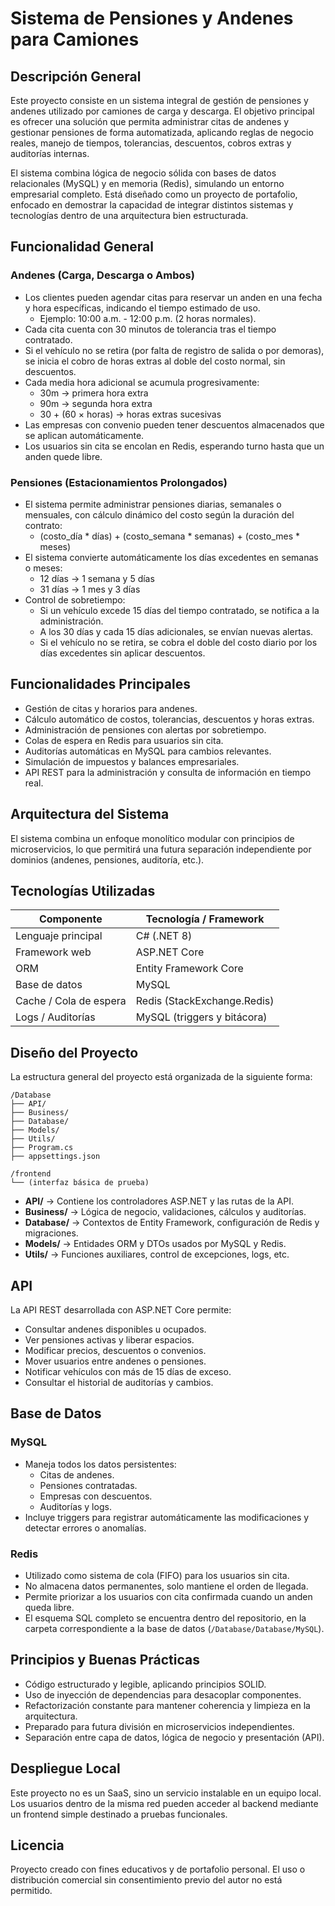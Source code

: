 ﻿# Sistema de Pensiones y Andenes para Camiones

## Descripción General

Este proyecto consiste en un sistema integral de gestión de pensiones y andenes utilizado por camiones de carga y descarga.
El objetivo principal es ofrecer una solución que permita administrar citas de andenes y gestionar pensiones de forma automatizada, aplicando reglas de negocio reales, manejo de tiempos, tolerancias, descuentos, cobros extras y auditorías internas.

El sistema combina lógica de negocio sólida con bases de datos relacionales (MySQL) y en memoria (Redis), simulando un entorno empresarial completo.
Está diseñado como un proyecto de portafolio, enfocado en demostrar la capacidad de integrar distintos sistemas y tecnologías dentro de una arquitectura bien estructurada.

## Funcionalidad General

### Andenes (Carga, Descarga o Ambos)
- Los clientes pueden agendar citas para reservar un anden en una fecha y hora específicas, indicando el tiempo estimado de uso.
  - Ejemplo: 10:00 a.m. - 12:00 p.m. (2 horas normales).
- Cada cita cuenta con 30 minutos de tolerancia tras el tiempo contratado.
- Si el vehículo no se retira (por falta de registro de salida o por demoras), se inicia el cobro de horas extras al doble del costo normal, sin descuentos.
- Cada media hora adicional se acumula progresivamente:
  - 30m → primera hora extra
  - 90m → segunda hora extra
  - 30 + (60 × horas) → horas extras sucesivas
- Las empresas con convenio pueden tener descuentos almacenados que se aplican automáticamente.
- Los usuarios sin cita se encolan en Redis, esperando turno hasta que un anden quede libre.

### Pensiones (Estacionamientos Prolongados)
- El sistema permite administrar pensiones diarias, semanales o mensuales, con cálculo dinámico del costo según la duración del contrato:
  - (costo_día * días) + (costo_semana * semanas) + (costo_mes * meses)
- El sistema convierte automáticamente los días excedentes en semanas o meses:
  - 12 días → 1 semana y 5 días
  - 31 días → 1 mes y 3 días
- Control de sobretiempo:
  - Si un vehículo excede 15 días del tiempo contratado, se notifica a la administración.
  - A los 30 días y cada 15 días adicionales, se envían nuevas alertas.
  - Si el vehículo no se retira, se cobra el doble del costo diario por los días excedentes sin aplicar descuentos.

## Funcionalidades Principales
- Gestión de citas y horarios para andenes.
- Cálculo automático de costos, tolerancias, descuentos y horas extras.
- Administración de pensiones con alertas por sobretiempo.
- Colas de espera en Redis para usuarios sin cita.
- Auditorías automáticas en MySQL para cambios relevantes.
- Simulación de impuestos y balances empresariales.
- API REST para la administración y consulta de información en tiempo real.

## Arquitectura del Sistema

El sistema combina un enfoque monolítico modular con principios de microservicios, lo que permitirá una futura separación independiente por dominios (andenes, pensiones, auditoría, etc.).

## Tecnologías Utilizadas
| Componente           | Tecnología / Framework         |
|----------------------|-------------------------------|
| Lenguaje principal   | C# (.NET 8)                   |
| Framework web        | ASP.NET Core                  |
| ORM                  | Entity Framework Core         |
| Base de datos        | MySQL                         |
| Cache / Cola de espera | Redis (StackExchange.Redis) |
| Logs / Auditorías    | MySQL (triggers y bitácora)   |

## Diseño del Proyecto

La estructura general del proyecto está organizada de la siguiente forma:

<!--Modificar-->
```
/Database
├── API/
├── Business/
├── Database/
├── Models/
├── Utils/
├── Program.cs
├── appsettings.json
```

```
/frontend
└── (interfaz básica de prueba)
```
<!--Modificar-->
- **API/** → Contiene los controladores ASP.NET y las rutas de la API.
- **Business/** → Lógica de negocio, validaciones, cálculos y auditorías.
- **Database/** → Contextos de Entity Framework, configuración de Redis y migraciones.
- **Models/** → Entidades ORM y DTOs usados por MySQL y Redis.
- **Utils/** → Funciones auxiliares, control de excepciones, logs, etc.

## API

La API REST desarrollada con ASP.NET Core permite:
- Consultar andenes disponibles u ocupados.
- Ver pensiones activas y liberar espacios.
- Modificar precios, descuentos o convenios.
- Mover usuarios entre andenes o pensiones.
- Notificar vehículos con más de 15 días de exceso.
- Consultar el historial de auditorías y cambios.

## Base de Datos

### MySQL
- Maneja todos los datos persistentes:
  - Citas de andenes.
  - Pensiones contratadas.
  - Empresas con descuentos.
  - Auditorías y logs.
- Incluye triggers para registrar automáticamente las modificaciones y detectar errores o anomalías.

### Redis
- Utilizado como sistema de cola (FIFO) para los usuarios sin cita.
- No almacena datos permanentes, solo mantiene el orden de llegada.
- Permite priorizar a los usuarios con cita confirmada cuando un anden queda libre.
- El esquema SQL completo se encuentra dentro del repositorio, en la carpeta correspondiente a la base de datos (`/Database/Database/MySQL`).

## Principios y Buenas Prácticas
- Código estructurado y legible, aplicando principios SOLID.
- Uso de inyección de dependencias para desacoplar componentes.
- Refactorización constante para mantener coherencia y limpieza en la arquitectura.
- Preparado para futura división en microservicios independientes.
- Separación entre capa de datos, lógica de negocio y presentación (API).

## Despliegue Local

Este proyecto no es un SaaS, sino un servicio instalable en un equipo local.
Los usuarios dentro de la misma red pueden acceder al backend mediante un frontend simple destinado a pruebas funcionales.

## Licencia

Proyecto creado con fines educativos y de portafolio personal.
El uso o distribución comercial sin consentimiento previo del autor no está permitido.

